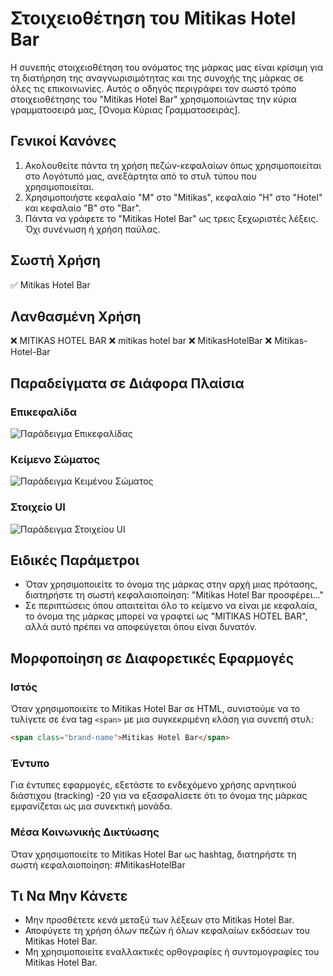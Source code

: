 
# Στοιχειοθέτηση του Mitikas Hotel Bar

Η συνεπής στοιχειοθέτηση του ονόματος της μάρκας μας είναι κρίσιμη για τη διατήρηση της αναγνωρισιμότητας και της συνοχής της μάρκας σε όλες τις επικοινωνίες. Αυτός ο οδηγός περιγράφει τον σωστό τρόπο στοιχειοθέτησης του "Mitikas Hotel Bar" χρησιμοποιώντας την κύρια γραμματοσειρά μας, [Όνομα Κύριας Γραμματοσειράς].

## Γενικοί Κανόνες

1. Ακολουθείτε πάντα τη χρήση πεζών-κεφαλαίων όπως χρησιμοποιείται στο Λογότυπό μας, ανεξάρτητα από το στυλ τύπου που χρησιμοποιείται.
2. Χρησιμοποιήστε κεφαλαίο "Μ" στο "Mitikas", κεφαλαίο "Η" στο "Hotel" και κεφαλαίο "Β" στο "Bar".
3. Πάντα να γράφετε το "Mitikas Hotel Bar" ως τρεις ξεχωριστές λέξεις. Όχι συνένωση ή χρήση παύλας.

## Σωστή Χρήση

✅ Mitikas Hotel Bar

## Λανθασμένη Χρήση

❌ MITIKAS HOTEL BAR
❌ mitikas hotel bar
❌ MitikasHotelBar
❌ Mitikas-Hotel-Bar

## Παραδείγματα σε Διάφορα Πλαίσια

### Επικεφαλίδα
![Παράδειγμα Επικεφαλίδας](διαδρομή/προς/παράδειγμα-επικεφαλίδας.jpg)

### Κείμενο Σώματος
![Παράδειγμα Κειμένου Σώματος](διαδρομή/προς/παράδειγμα-κειμένου-σώματος.jpg)

### Στοιχείο UI
![Παράδειγμα Στοιχείου UI](διαδρομή/προς/παράδειγμα-στοιχείου-ui.jpg)

## Ειδικές Παράμετροι

- Όταν χρησιμοποιείτε το όνομα της μάρκας στην αρχή μιας πρότασης, διατηρήστε τη σωστή κεφαλαιοποίηση: "Mitikas Hotel Bar προσφέρει..."
- Σε περιπτώσεις όπου απαιτείται όλο το κείμενο να είναι με κεφαλαία, το όνομα της μάρκας μπορεί να γραφτεί ως "MITIKAS HOTEL BAR", αλλά αυτό πρέπει να αποφεύγεται όπου είναι δυνατόν.

## Μορφοποίηση σε Διαφορετικές Εφαρμογές

### Ιστός
Όταν χρησιμοποιείτε το Mitikas Hotel Bar σε HTML, συνιστούμε να το τυλίγετε σε ένα tag `<span>` με μια συγκεκριμένη κλάση για συνεπή στυλ:

```html
<span class="brand-name">Mitikas Hotel Bar</span>
```

### Έντυπο
Για έντυπες εφαρμογές, εξετάστε το ενδεχόμενο χρήσης αρνητικού διάστιχου (tracking) -20 για να εξασφαλίσετε ότι το όνομα της μάρκας εμφανίζεται ως μια συνεκτική μονάδα.

### Μέσα Κοινωνικής Δικτύωσης
Όταν χρησιμοποιείτε το Mitikas Hotel Bar ως hashtag, διατηρήστε τη σωστή κεφαλαιοποίηση:
#MitikasHotelBar

## Τι Να Μην Κάνετε

- Μην προσθέτετε κενά μεταξύ των λέξεων στο Mitikas Hotel Bar.
- Αποφύγετε τη χρήση όλων πεζών ή όλων κεφαλαίων εκδόσεων του Mitikas Hotel Bar.
- Μη χρησιμοποιείτε εναλλακτικές ορθογραφίες ή συντομογραφίες του Mitikas Hotel Bar.




